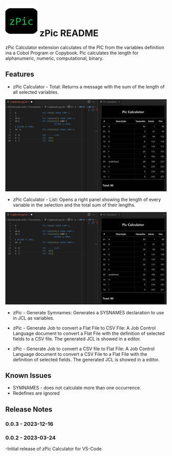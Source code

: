 # ![Icon.png](https://github.com/davidcphoto/zPic/blob/be1a8c1fd9463ad3737c181f3e02eea49d69f422/images/Icon.png) zPic README

zPic Calculator extension calculates of the PIC from the variables definition ina a Cobol Program or Copybook. Pic calculates the length for alphanumeric, numeric, computational, binary.


## Features


- zPic Calculator - Total: Returns a message with the sum of the length of all selected variables.

![zPicTotal.png](https://github.com/davidcphoto/zPic/blob/6e06eccfd51e33bac4b6c588c7facc98ec80175c/images/zPicList.png)


- zPic Calculator - List: Opens a right panel showing the length of every variable in the selection and the total sum of their lengths.


![zPicList.png](https://github.com/davidcphoto/zPic/blob/6e06eccfd51e33bac4b6c588c7facc98ec80175c/images/zPicList.png)


- zPic - Generate Symnames: Generates a SYSNAMES declaration to use in JCL as variables.

- zPic - Generate Job to convert a Flat File to CSV File: A Job Control Language document to convert a Flat File with the definition of selected fields to a CSV file. The generated JCL is showed in a editor.

- zPic - Generate Job to convert a CSV file to Flat File: A Job Control Language document to convert a CSV File to a Flat File with the definition of selected fields. The generated JCL is showed in a editor.


## Known Issues

- SYMNAMES - does not calculate more than one occurrence.
- Redefines are ignored

## Release Notes

### 0.0.3 - 2023-12-16
### 0.0.2 - 2023-03-24

-Initial release of zPic Calculator for VS-Code